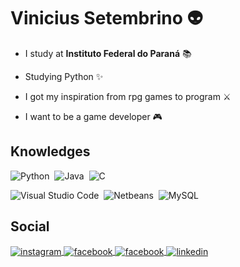 # Vinicius Setembrino 👽
* I study at **Instituto Federal do Paraná** 📚

* Studying Python ✨

* I got my inspiration from rpg games to program ⚔

* I want to be a game developer 🎮

## Knowledges

![Python](https://img.shields.io/badge/-Python-05122A?style=flat&logo=python)&nbsp;
![Java](https://img.shields.io/badge/-Java-05122A?style=flat&logo=java)&nbsp;
![C](https://img.shields.io/badge/-C-05122A?style=flat&logo=C)&nbsp;

![Visual Studio Code](https://img.shields.io/badge/-Visual%20Studio%20Code-05122A?style=flat&logo=visual-studio-code&logoColor=007ACC)&nbsp;
![Netbeans](https://img.shields.io/badge/-Netbeans-05122A?style=flat&logo=apachenetbeanside&logoColor=blue)&nbsp;
![MySQL](https://img.shields.io/badge/-MySQL-05122A?style=flat&logo=mysql)&nbsp;


## Social

<a href="https://www.instagram.com/vinicius_setembrino" target="_blank">
 <img align="center" src="https://img.shields.io/badge/-vinicius__setembrino-05122A?style=flat&logo=instagram" alt="instagram"/>
</a>
<a href="https://www.facebook.com/vinicius.setembrinodaluz" target="_blank">
 <img align="center" src="https://img.shields.io/badge/-ViniciusSetembrino-05122A?style=flat&logo=facebook" alt="facebook"/>
</a>
<a href=""><img align="center" src="https://img.shields.io/badge/-Sr.Medusa_8564-05122A?style=flat&logo=discord" alt="facebook"/>
</a>
<a href="https://www.linkedin.com/in/vinicius-setembrino-da-luz-1299a9217/" target="_blank"><img align="center" src="https://img.shields.io/badge/-Vinicius S. Luz-05122A?style=flat&logo=linkedin" alt="linkedin"/></a>
